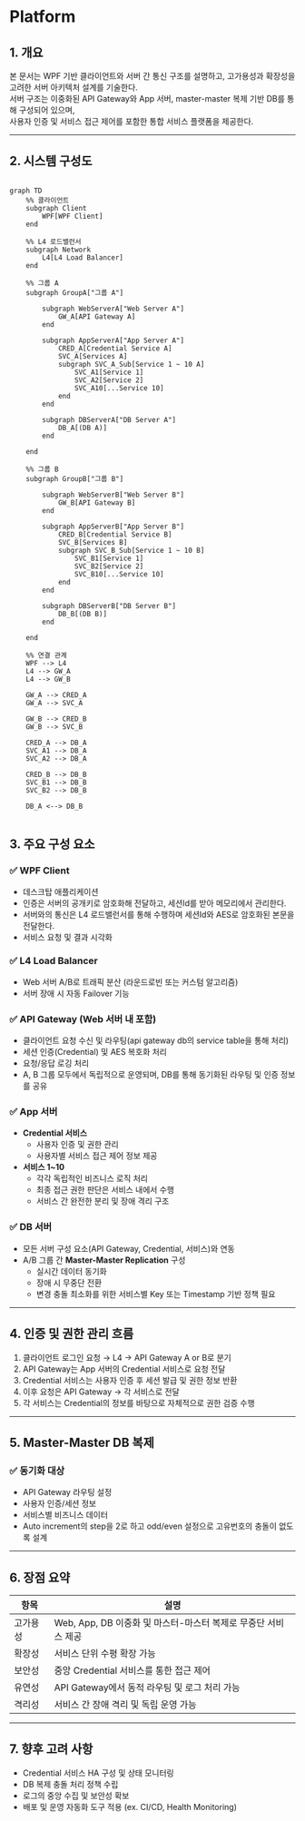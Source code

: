 # Platform

## 1. 개요

본 문서는 WPF 기반 클라이언트와 서버 간 통신 구조를 설명하고, 고가용성과 확장성을 고려한 서버 아키텍처 설계를 기술한다.  
서버 구조는 이중화된 API Gateway와 App 서버, master-master 복제 기반 DB를 통해 구성되어 있으며,  
사용자 인증 및 서비스 접근 제어를 포함한 통합 서비스 플랫폼을 제공한다.

---

## 2. 시스템 구성도

``` mermaid

graph TD
    %% 클라이언트
    subgraph Client
        WPF[WPF Client]
    end

    %% L4 로드밸런서
    subgraph Network
        L4[L4 Load Balancer]
    end

    %% 그룹 A
    subgraph GroupA["그룹 A"]

        subgraph WebServerA["Web Server A"]
            GW_A[API Gateway A]
        end

        subgraph AppServerA["App Server A"]
            CRED_A[Credential Service A]
            SVC_A[Services A]
            subgraph SVC_A_Sub[Service 1 ~ 10 A]
                SVC_A1[Service 1]
                SVC_A2[Service 2]
                SVC_A10[...Service 10]
            end
        end

        subgraph DBServerA["DB Server A"]
            DB_A[(DB A)]
        end

    end

    %% 그룹 B
    subgraph GroupB["그룹 B"]

        subgraph WebServerB["Web Server B"]
            GW_B[API Gateway B]
        end

        subgraph AppServerB["App Server B"]
            CRED_B[Credential Service B]
            SVC_B[Services B]
            subgraph SVC_B_Sub[Service 1 ~ 10 B]
                SVC_B1[Service 1]
                SVC_B2[Service 2]
                SVC_B10[...Service 10]
            end
        end

        subgraph DBServerB["DB Server B"]
            DB_B[(DB B)]
        end

    end

    %% 연결 관계
    WPF --> L4
    L4 --> GW_A
    L4 --> GW_B

    GW_A --> CRED_A
    GW_A --> SVC_A

    GW_B --> CRED_B
    GW_B --> SVC_B

    CRED_A --> DB_A
    SVC_A1 --> DB_A
    SVC_A2 --> DB_A

    CRED_B --> DB_B
    SVC_B1 --> DB_B
    SVC_B2 --> DB_B

    DB_A <--> DB_B


```

## 3. 주요 구성 요소

### ✅ WPF Client
- 데스크탑 애플리케이션
- 인증은 서버의 공개키로 암호화해 전달하고, 세션Id를 받아 메모리에서 관리한다.
- 서버와의 통신은 L4 로드밸런서를 통해 수행하며 세션Id와 AES로 암호화된 본문을 전달한다.
- 서비스 요청 및 결과 시각화

### ✅ L4 Load Balancer
- Web 서버 A/B로 트래픽 분산 (라운드로빈 또는 커스텀 알고리즘)
- 서버 장애 시 자동 Failover 기능

### ✅ API Gateway (Web 서버 내 포함)
- 클라이언트 요청 수신 및 라우팅(api gateway db의 service table을 통해 처리)
- 세션 인증(Credential) 및 AES 복호화 처리
- 요청/응답 로깅 처리
- A, B 그룹 모두에서 독립적으로 운영되며, DB를 통해 동기화된 라우팅 및 인증 정보를 공유

### ✅ App 서버
- **Credential 서비스**
  - 사용자 인증 및 권한 관리
  - 사용자별 서비스 접근 제어 정보 제공
- **서비스 1~10**
  - 각각 독립적인 비즈니스 로직 처리
  - 최종 접근 권한 판단은 서비스 내에서 수행
  - 서비스 간 완전한 분리 및 장애 격리 구조

### ✅ DB 서버
- 모든 서버 구성 요소(API Gateway, Credential, 서비스)와 연동
- A/B 그룹 간 **Master-Master Replication** 구성
  - 실시간 데이터 동기화
  - 장애 시 무중단 전환
  - 변경 충돌 최소화를 위한 서비스별 Key 또는 Timestamp 기반 정책 필요

---

## 4. 인증 및 권한 관리 흐름

1. 클라이언트 로그인 요청 → L4 → API Gateway A or B로 분기  
2. API Gateway는 App 서버의 Credential 서비스로 요청 전달  
3. Credential 서비스는 사용자 인증 후 세션 발급 및 권한 정보 반환  
4. 이후 요청은 API Gateway → 각 서비스로 전달  
5. 각 서비스는 Credential의 정보를 바탕으로 자체적으로 권한 검증 수행  

---

## 5. Master-Master DB 복제

### ✅ 동기화 대상
- API Gateway 라우팅 설정  
- 사용자 인증/세션 정보  
- 서비스별 비즈니스 데이터
- Auto increment의 step을 2로 하고 odd/even 설정으로 고유번호의 충돌이 없도록 설계


---

## 6. 장점 요약

| 항목 | 설명 |
|------|------|
| 고가용성 | Web, App, DB 이중화 및 마스터-마스터 복제로 무중단 서비스 제공 |
| 확장성 | 서비스 단위 수평 확장 가능 |
| 보안성 | 중앙 Credential 서비스를 통한 접근 제어 |
| 유연성 | API Gateway에서 동적 라우팅 및 로그 처리 가능 |
| 격리성 | 서비스 간 장애 격리 및 독립 운영 가능 |

---

## 7. 향후 고려 사항

- Credential 서비스 HA 구성 및 상태 모니터링  
- DB 복제 충돌 처리 정책 수립  
- 로그의 중앙 수집 및 보안성 확보  
- 배포 및 운영 자동화 도구 적용 (ex. CI/CD, Health Monitoring)
